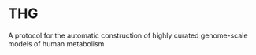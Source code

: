 # THG
A protocol for the automatic construction of highly curated genome-scale models of human metabolism
